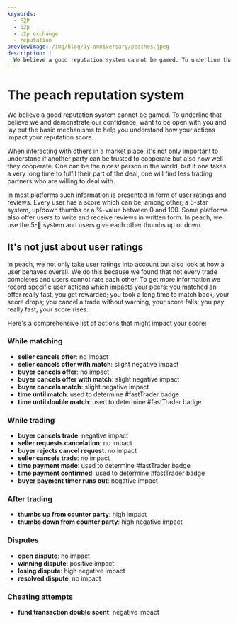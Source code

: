 ```yaml
---
keywords:
  - P2P
  - p2p
  - p2p exchange
  - reputation
previewImage: /img/blog/1y-anniversary/peaches.jpeg
description: |
  We believe a good reputation system cannot be gamed. To underline that believe we and demonstrate our confidence, want to be open with you and lay out the basic mechanisms to help you understand how your actions impact your reputation score.
---
```


# The peach reputation system
We believe a good reputation system cannot be gamed. To underline that believe we and demonstrate our confidence, want to be open with you and lay out the basic mechanisms to help you understand how your actions impact your reputation score.

When interacting with others in a market place, it's not only important to understand if another party can be trusted to cooperate but also how well they cooperate. One can be the nicest person in the world, but if one takes a very long time to fulfil their part of the deal, one will find less trading partners who are willing to deal with.

In most platforms such information is presented in form of user ratings and reviews. Every user has a score which can be, among other, a 5-star system, up/down thumbs or a %-value between 0 and 100. Some platforms also offer users to write and receive reviews in written form. In peach, we use the 5-🍑 system and users give each other thumbs up or down.

## It's not just about user ratings
In peach, we not only take user ratings into account but also look at how a user behaves overall. We do this because we found that not every trade completes and users cannot rate each other. To get more information we record specific user actions which impacts your peers: you matched an offer really fast, you get rewarded; you took a long time to match back, your score drops; you cancel a trade without warning, your score falls; you pay really fast, your score rises.

Here's a comprehensive list of actions that might impact your score:

### While matching
- **seller cancels offer**: no impact
- **seller cancels offer with match**: slight negative impact
- **buyer cancels offer**: no impact
- **buyer cancels offer with match**: slight negative impact
- **buyer cancels match**: slight negative impact
- **time until match**: used to determine #fastTrader badge
- **time until double match**: used to determine #fastTrader badge

### While trading
- **buyer cancels trade**: negative impact
- **seller requests cancelation**: no impact
- **buyer rejects cancel request**: no impact
- **seller cancels trade**: no impact
- **time payment made**: used to determine #fastTrader badge
- **time payment confirmed**: used to determine #fastTrader badge
- **buyer payment timer runs out**: negative impact

### After trading
- **thumbs up from counter party**: high impact
- **thumbs down from counter party**: high negative impact

### Disputes
- **open dispute**: no impact
- **winning dispute**: positive impact
- **losing dispute**: high negative impact
- **resolved dispute**: no impact

### Cheating attempts
- **fund transaction double spent**: negative impact
